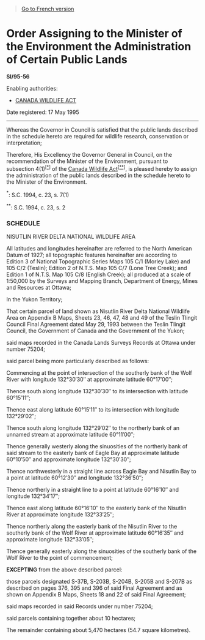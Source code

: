 > [Go to French version](/fr/Règlements/Textes%20réglementaires/95/56.md)

# Order Assigning to the Minister of the Environment the Administration of Certain Public Lands

**SI/95-56**

Enabling authorities: 
- [CANADA WILDLIFE ACT](/en/Acts/Revised%20Statutes%20of%20Canada/W/W-9.md)

Date registered: 17 May 1995

----------

Whereas the Governor in Council is satisfied that the public lands described in the schedule hereto are required for wildlife research, conservation or interpretation;

Therefore, His Excellency the Governor General in Council, on the recommendation of the Minister of the Environment, pursuant to subsection 4(1)<sup><a href='#fn_1e'>[*]</a></sup> of the [Canada Wildlife Act](/en/Acts/Revised%20Statutes%20of%20Canada/W/W-9.md)<sup><a href='#fn_2e'>[**]</a></sup>, is pleased hereby to assign the administration of the public lands described in the schedule hereto to the Minister of the Environment.

<a name='fn_1e'><sup>*</sup></a>: S.C. 1994, c. 23, s. 7(1)<br />

<a name='fn_2e'><sup>**</sup></a>: S.C. 1994, c. 23, s. 2<br />




### **SCHEDULE** 
NISUTLIN RIVER DELTA NATIONAL WILDLIFE AREA

All latitudes and longitudes hereinafter are referred to the North American Datum of 1927; all topographic features hereinafter are according to Edition 3 of National Topographic Series Maps 105 C/1 (Morley Lake) and 105 C/2 (Teslin); Edition 2 of N.T.S. Map 105 C/7 (Lone Tree Creek); and Edition 1 of N.T.S. Map 105 C/8 (English Creek); all produced at a scale of 1:50,000 by the Surveys and Mapping Branch, Department of Energy, Mines and Resources at Ottawa;



In the Yukon Territory;



That certain parcel of land shown as Nisutlin River Delta National Wildlife Area on Appendix B Maps, Sheets 23, 46, 47, 48 and 49 of the Teslin Tlingit Council Final Agreement dated May 29, 1993 between the Teslin Tlingit Council, the Government of Canada and the Government of the Yukon;

said maps recorded in the Canada Lands Surveys Records at Ottawa under number 75204;



said parcel being more particularly described as follows:





Commencing at the point of intersection of the southerly bank of the Wolf River with longitude 132°30′30″ at approximate latitude 60°17′00″;



Thence south along longitude 132°30′30″ to its intersection with latitude 60°15′11″;



Thence east along latitude 60°15′11″ to its intersection with longitude 132°29′02″;



Thence south along longitude 132°29′02″ to the northerly bank of an unnamed stream at approximate latitude 60°11′00″;



Thence generally westerly along the sinuosities of the northerly bank of said stream to the easterly bank of Eagle Bay at approximate latitude 60°10′50″ and approximate longitude 132°30′30″;



Thence northwesterly in a straight line across Eagle Bay and Nisutlin Bay to a point at latitude 60°12′30″ and longitude 132°36′50″;



Thence northerly in a straight line to a point at latitude 60°16′10″ and longitude 132°34′17″;



Thence east along latitude 60°16′10″ to the easterly bank of the Nisutlin River at approximate longitude 132°33′25″;



Thence northerly along the easterly bank of the Nisutlin River to the southerly bank of the Wolf River at approximate latitude 60°16′35″ and approximate longitude 132°33′05″;



Thence generally easterly along the sinuosities of the southerly bank of the Wolf River to the point of commencement;



**EXCEPTING** from the above described parcel:



those parcels designated S-37B, S-203B, S-204B, S-205B and S-207B as described on pages 376, 395 and 396 of said Final Agreement and as shown on Appendix B Maps, Sheets 18 and 22 of said Final Agreement;

said maps recorded in said Records under number 75204;



said parcels containing together about 10 hectares;





The remainder containing about 5,470 hectares (54.7 square kilometres).






